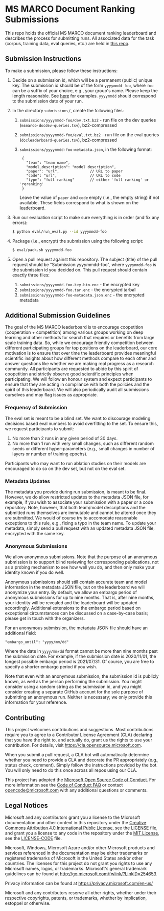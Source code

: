 # MS MARCO Document Ranking Submissions

This repo holds the official MS MARCO document ranking leaderboard and describes the process for submitting runs.
All associated data for the task (corpus, training data, eval queries, etc.) are held in [this repo](https://github.com/microsoft/MSMARCO-Document-Ranking).

## Submission Instructions

To make a submission, please follow these instructions:

1. Decide on a submission id, which will be a permanent (public) unique key. The submission id should be of the form `yyyymmdd-foo`, where `foo` can be a suffix of your choice, e.g., your group's name.
Please keep the length reasonable.
See [here](https://github.com/microsoft/MSMARCO-Document-Ranking-Archive/tree/main/submissions) for examples.
`yyyymmdd` should correspond to the submission date of your run.

2. In the directory `submissions/`, create the following files:
   1. `submissions/yyyymmdd-foo/dev.txt.bz2` - run file on the dev queries (`msmarco-docdev-queries.tsv`), bz2-compressed
   2. `submissions/yyyymmdd-foo/eval.txt.bz2` - run file on the eval queries (`docleaderboard-queries.tsv`), bz2-compressed
   3. `submissions/yyyymmdd-foo-metadata.json`, in the following format:

       ```
        {
          "team": "team name",
          "model_description": "model description",
          "paper": "url",              // URL to paper
          "code": "url",               // URL to code
          "type": "full ranking"       // either 'full ranking' or 'reranking'
        }
       ```
       Leave the value of `paper` and `code` empty (i.e., the empty string) if not available.
       These fields correspond to what is shown on the leaderboard.

3. Run our evaluation script to make sure everything is in order (and fix any errors):
   ```bash
   $ python eval/run_eval.py --id yyyymmdd-foo
   ```

4. Package (i.e., encrypt) the submission using the following script:
   ```bash
   $ eval/pack.sh yyyymmdd-foo
   ```

5. Open a pull request against this repository.
The subject (title) of the pull request should be "Submission yyyymmdd-foo", where `yyyymmdd-foo` is the submission id you decided on.
This pull request should contain exactly three files:
   1. `submissions/yyyymmdd-foo.key.bin.enc` - the encrypted key
   2. `submissions/yyyymmdd-foo.tar.enc` - the encrypted tarball
   3. `submissions/yyyymmdd-foo-metadata.json.enc` - the encrypted metadata

## Additional Submission Guidelines
The goal of the MS MARCO leaderboard is to encourage coopetition (cooperation + competition) among various groups working on deep learning and other methods for search that requires or benefits from large scale training data.
So, while we encourage friendly competition between different participating groups for top positions on the leaderboard, our core motivation is to ensure that over time the leaderboard provides meaningful scientific insights about how different methods compare to each other and answer questions like whether we are making real progress as a research community.
All participants are requested to abide by this spirit of coopetition and strictly observe good scientific principles when participating.
We will follow an honour system and expect participants to ensure that they are acting in compliance with both the policies and the spirit of this leaderboard.
We will also periodically audit all submissions ourselves and may flag issues as appropriate. 

### Frequency of Submission
The eval set is meant to be a blind set.
We want to discourage modeling decisions based eval numbers to avoid overfitting to the set.
To ensure this, we request participants to submit:

1. No more than 2 runs in any given period of 30 days.
2. No more than 1 run with very small changes, such as different random seeds or different hyper-parameters (e.g., small changes in number of layers or number of training epochs).

Participants who may want to run ablation studies on their models are encouraged to do so on the dev set, but not on the eval set.

### Metadata Updates

The metadata you provide during run submission, is meant to be final.
However, we do allow restricted updates to the metadata JSON file, for example, if you wish to associate your submission with a paper or a code repository.
Note, however, that both team/model descriptions and the submitted runs themselves are immutable and cannot be altered once they are submitted.
We would of course try to accomodate reasonable exceptions to this rule, e.g., fixing a typo in the team name.
To update your metadata, simply send a pull request with an updated metadata JSON file, encrypted with the same key.

### Anonymous Submissions

We allow anonymous submissions.
Note that the purpose of an anonymous submission is to support blind reviewing for corresponding publications, not as a probing mechanism to see how well you do, and then only make your identity known if you do well.

Anonymous submissions should still contain accurate team and model information in the metadata JSON file, but on the leaderboard we will anonymize your entry.
By default, we allow an embargo period of anonymous submissions for up to nine months.
That is, after nine months, your identity will be revealed and the leaderboard will be updated accordingly.
Additional extensions to the embargo period based on exceptional circumstances can be discussed on a case-by-case basis; please get in touch with the organizers.

For an anonymous submission, the metadata JSON file should have an additional field:

```
"embargo_until": "yyyy/mm/dd"
```

Where the date in `yyyy/mm/dd` format cannot be more than nine months past the submission date.
For example, if the submission date is 2020/11/01, the longest possible embargo period is 2021/07/31.
Of course, you are free to specify a shorter embargo period if you wish.

Note that even with an anonymous submission, the submission id is publicly known, as well as the person performing the submission.
You might consider using a random string as the submission id, and you might consider creating a separate GitHub account for the sole purpose of submitting an anonymous run.
Neither is necessary; we only provide this information for your reference.


## Contributing

This project welcomes contributions and suggestions.  Most contributions require you to agree to a
Contributor License Agreement (CLA) declaring that you have the right to, and actually do, grant us
the rights to use your contribution. For details, visit https://cla.opensource.microsoft.com.

When you submit a pull request, a CLA bot will automatically determine whether you need to provide
a CLA and decorate the PR appropriately (e.g., status check, comment). Simply follow the instructions
provided by the bot. You will only need to do this once across all repos using our CLA.

This project has adopted the [Microsoft Open Source Code of Conduct](https://opensource.microsoft.com/codeofconduct/).
For more information see the [Code of Conduct FAQ](https://opensource.microsoft.com/codeofconduct/faq/) or
contact [opencode@microsoft.com](mailto:opencode@microsoft.com) with any additional questions or comments.

## Legal Notices

Microsoft and any contributors grant you a license to the Microsoft documentation and other content
in this repository under the [Creative Commons Attribution 4.0 International Public License](https://creativecommons.org/licenses/by/4.0/legalcode),
see the [LICENSE](LICENSE) file, and grant you a license to any code in the repository under the [MIT License](https://opensource.org/licenses/MIT), see the
[LICENSE-CODE](LICENSE-CODE) file.

Microsoft, Windows, Microsoft Azure and/or other Microsoft products and services referenced in the documentation
may be either trademarks or registered trademarks of Microsoft in the United States and/or other countries.
The licenses for this project do not grant you rights to use any Microsoft names, logos, or trademarks.
Microsoft's general trademark guidelines can be found at http://go.microsoft.com/fwlink/?LinkID=254653.

Privacy information can be found at https://privacy.microsoft.com/en-us/

Microsoft and any contributors reserve all other rights, whether under their respective copyrights, patents,
or trademarks, whether by implication, estoppel or otherwise.
